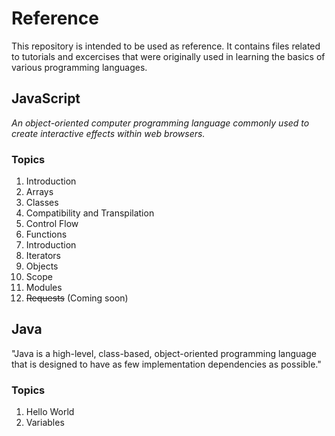 # Reference
This repository is intended to be used as reference. It contains files related to tutorials and excercises that were originally used in learning the basics of various programming languages.
## JavaScript
*An object-oriented computer programming language commonly used to create interactive effects within web browsers.*
### Topics
1. Introduction
1. Arrays
1. Classes
1. Compatibility and Transpilation
1. Control Flow
1. Functions
1. Introduction
1. Iterators
1. Objects
1. Scope
1. Modules
1. ~~Requests~~ (Coming soon)

## Java
"Java is a high-level, class-based, object-oriented programming language that is designed to have as few implementation dependencies as possible."
### Topics
1. Hello World
2. Variables
